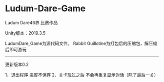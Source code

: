 # Ludum-Dare-Game
Ludum Dare46界 比赛作品

Unity版本：2019.3.5

LudumDare_Game为源代码文件。
Rabbit Guillotine为打包后的压缩包，解压缩后即可游玩

----------------------------------------------------------------------

更新版本0.2

1、退出程序  进度不保存
2、关卡玩过之后  不会再重复显示对话（除了最后一关）

